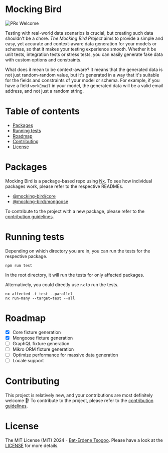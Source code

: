 # Mocking Bird

![PRs Welcome](https://img.shields.io/badge/PRs-welcome-brightgreen.svg?style=flat-square)

Testing with real-world data scenarios is crucial, but creating such data shouldn't be a chore. _The Mocking Bird
Project_ aims to provide a simple and easy, yet accurate and context-aware data generation for your models or
schemas, so that it makes your testing experience smooth. Whether it be unit tests, integration tests or stress
tests, you can easily generate fake data with custom options and constraints.

What does it mean to be context-aware? It means that the generated data is not just random-random value, but it's
generated in a way that it's suitable for the fields and constraints of your model or schema. For example, if you have a field
`workEmail` in your model, the generated data will be a valid email address, and not just a random string.

# Table of contents

- [Packages](#packages)
- [Running tests](#running-tests)
- [Roadmap](#roadmap)
- [Contributing](#contributing)
- [License](#license)

# Packages

Mocking Bird is a package-based repo using [Nx](https://nx.dev/). To see how individual packages work, please refer to the respective READMEs.

- [@mocking-bird/core](./packages/core/README.md)
- [@mocking-bird/mongoose](./packages/mongoose/README.md)

To contribute to the project with a new package, please refer to the [contribution guidelines](CONTRIBUTING.md).

# Running tests

Depending on which directory you are in, you can run the tests for the respective package.

`npm run test`

In the root directory, it will run the tests for only affected packages.

Alternatively, you could directly use `nx` to run the tests.

```
nx affected -t test --parallel
nx run-many --target=test --all
```

# Roadmap

- [x] Core fixture generation
- [x] Mongoose fixture generation
- [ ] GraphQL fixture generation
- [ ] Mikro ORM fixture generation
- [ ] Optimize performance for massive data generation
- [ ] Locale support

# Contributing

This project is relatively new, and your contributions are most definitely welcome 🤙!
To contribute to the project, please refer to the [contribution guidelines](CONTRIBUTING.md).

# License

The MIT License (MIT) 2024 - [Bat-Erdene Tsogoo](https://github.com/batrdn). Please have a look at the 
[LICENSE](LICENSE.md) for more details.
